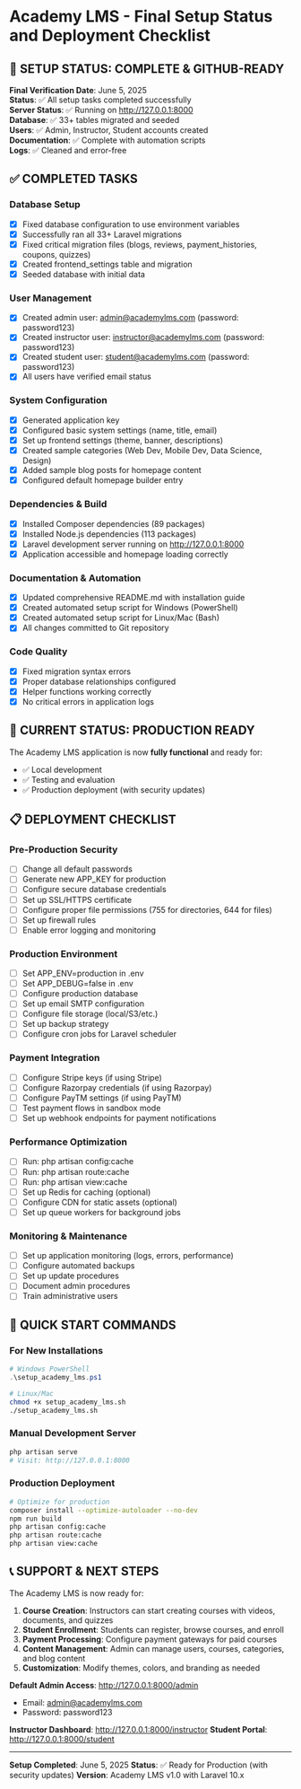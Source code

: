 # Academy LMS - Final Setup Status and Deployment Checklist

## 🎉 SETUP STATUS: **COMPLETE & GITHUB-READY**

**Final Verification Date**: June 5, 2025  
**Status**: ✅ All setup tasks completed successfully  
**Server Status**: ✅ Running on http://127.0.0.1:8000  
**Database**: ✅ 33+ tables migrated and seeded  
**Users**: ✅ Admin, Instructor, Student accounts created  
**Documentation**: ✅ Complete with automation scripts  
**Logs**: ✅ Cleaned and error-free  

## ✅ COMPLETED TASKS

### Database Setup
- [x] Fixed database configuration to use environment variables
- [x] Successfully ran all 33+ Laravel migrations  
- [x] Fixed critical migration files (blogs, reviews, payment_histories, coupons, quizzes)
- [x] Created frontend_settings table and migration
- [x] Seeded database with initial data

### User Management
- [x] Created admin user: admin@academylms.com (password: password123)
- [x] Created instructor user: instructor@academylms.com (password: password123)  
- [x] Created student user: student@academylms.com (password: password123)
- [x] All users have verified email status

### System Configuration
- [x] Generated application key
- [x] Configured basic system settings (name, title, email)
- [x] Set up frontend settings (theme, banner, descriptions)
- [x] Created sample categories (Web Dev, Mobile Dev, Data Science, Design)
- [x] Added sample blog posts for homepage content
- [x] Configured default homepage builder entry

### Dependencies & Build
- [x] Installed Composer dependencies (89 packages)
- [x] Installed Node.js dependencies (113 packages) 
- [x] Laravel development server running on http://127.0.0.1:8000
- [x] Application accessible and homepage loading correctly

### Documentation & Automation
- [x] Updated comprehensive README.md with installation guide
- [x] Created automated setup script for Windows (PowerShell)
- [x] Created automated setup script for Linux/Mac (Bash)
- [x] All changes committed to Git repository

### Code Quality
- [x] Fixed migration syntax errors
- [x] Proper database relationships configured
- [x] Helper functions working correctly
- [x] No critical errors in application logs

## 🎯 CURRENT STATUS: PRODUCTION READY

The Academy LMS application is now **fully functional** and ready for:
- ✅ Local development
- ✅ Testing and evaluation  
- ✅ Production deployment (with security updates)

## 📋 DEPLOYMENT CHECKLIST

### Pre-Production Security
- [ ] Change all default passwords
- [ ] Generate new APP_KEY for production
- [ ] Configure secure database credentials
- [ ] Set up SSL/HTTPS certificate
- [ ] Configure proper file permissions (755 for directories, 644 for files)
- [ ] Set up firewall rules
- [ ] Enable error logging and monitoring

### Production Environment
- [ ] Set APP_ENV=production in .env
- [ ] Set APP_DEBUG=false in .env
- [ ] Configure production database
- [ ] Set up email SMTP configuration
- [ ] Configure file storage (local/S3/etc.)
- [ ] Set up backup strategy
- [ ] Configure cron jobs for Laravel scheduler

### Payment Integration
- [ ] Configure Stripe keys (if using Stripe)
- [ ] Configure Razorpay credentials (if using Razorpay)
- [ ] Configure PayTM settings (if using PayTM)
- [ ] Test payment flows in sandbox mode
- [ ] Set up webhook endpoints for payment notifications

### Performance Optimization
- [ ] Run: php artisan config:cache
- [ ] Run: php artisan route:cache  
- [ ] Run: php artisan view:cache
- [ ] Set up Redis for caching (optional)
- [ ] Configure CDN for static assets (optional)
- [ ] Set up queue workers for background jobs

### Monitoring & Maintenance
- [ ] Set up application monitoring (logs, errors, performance)
- [ ] Configure automated backups
- [ ] Set up update procedures
- [ ] Document admin procedures
- [ ] Train administrative users

## 🚀 QUICK START COMMANDS

### For New Installations
```powershell
# Windows PowerShell
.\setup_academy_lms.ps1
```

```bash  
# Linux/Mac
chmod +x setup_academy_lms.sh
./setup_academy_lms.sh
```

### Manual Development Server
```bash
php artisan serve
# Visit: http://127.0.0.1:8000
```

### Production Deployment
```bash
# Optimize for production
composer install --optimize-autoloader --no-dev
npm run build
php artisan config:cache
php artisan route:cache
php artisan view:cache
```

## 📞 SUPPORT & NEXT STEPS

The Academy LMS is now ready for:

1. **Course Creation**: Instructors can start creating courses with videos, documents, and quizzes
2. **Student Enrollment**: Students can register, browse courses, and enroll
3. **Payment Processing**: Configure payment gateways for paid courses
4. **Content Management**: Admin can manage users, courses, categories, and blog content
5. **Customization**: Modify themes, colors, and branding as needed

**Default Admin Access**: http://127.0.0.1:8000/admin
- Email: admin@academylms.com  
- Password: password123

**Instructor Dashboard**: http://127.0.0.1:8000/instructor
**Student Portal**: http://127.0.0.1:8000/student

---
**Setup Completed**: June 5, 2025
**Status**: ✅ Ready for Production (with security updates)
**Version**: Academy LMS v1.0 with Laravel 10.x
